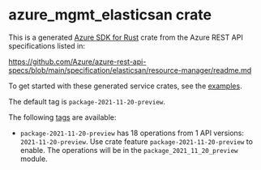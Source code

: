 # azure_mgmt_elasticsan crate

This is a generated [Azure SDK for Rust](https://github.com/Azure/azure-sdk-for-rust) crate from the Azure REST API specifications listed in:

https://github.com/Azure/azure-rest-api-specs/blob/main/specification/elasticsan/resource-manager/readme.md

To get started with these generated service crates, see the [examples](https://github.com/Azure/azure-sdk-for-rust/blob/main/services/README.md#examples).

The default tag is `package-2021-11-20-preview`.

The following [tags](https://github.com/Azure/azure-sdk-for-rust/blob/main/services/tags.md) are available:

- `package-2021-11-20-preview` has 18 operations from 1 API versions: `2021-11-20-preview`. Use crate feature `package-2021-11-20-preview` to enable. The operations will be in the `package_2021_11_20_preview` module.